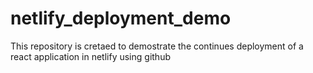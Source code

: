 # netlify_deployment_demo
This repository is cretaed to demostrate the continues deployment of a react application in netlify using github

